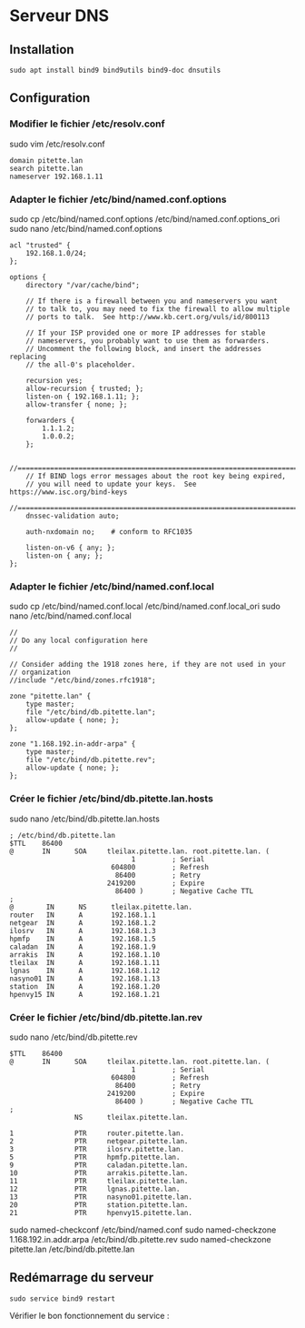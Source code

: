 # Serveur DNS

## Installation

```
sudo apt install bind9 bind9utils bind9-doc dnsutils
```

## Configuration

### Modifier le fichier /etc/resolv.conf

sudo vim /etc/resolv.conf
```
domain pitette.lan
search pitette.lan
nameserver 192.168.1.11
```

### Adapter le fichier /etc/bind/named.conf.options

sudo cp /etc/bind/named.conf.options /etc/bind/named.conf.options_ori
sudo nano /etc/bind/named.conf.options
```
acl "trusted" {
    192.168.1.0/24;
};

options {
    directory "/var/cache/bind";

    // If there is a firewall between you and nameservers you want
    // to talk to, you may need to fix the firewall to allow multiple
    // ports to talk.  See http://www.kb.cert.org/vuls/id/800113

    // If your ISP provided one or more IP addresses for stable
    // nameservers, you probably want to use them as forwarders.
    // Uncomment the following block, and insert the addresses replacing
    // the all-0's placeholder.

    recursion yes;
    allow-recursion { trusted; };
    listen-on { 192.168.1.11; };
    allow-transfer { none; };

    forwarders {
        1.1.1.2;
        1.0.0.2;
    };

    //========================================================================
    // If BIND logs error messages about the root key being expired,
    // you will need to update your keys.  See https://www.isc.org/bind-keys
    //========================================================================
    dnssec-validation auto;

    auth-nxdomain no;    # conform to RFC1035

    listen-on-v6 { any; };
    listen-on { any; };
};
```

### Adapter le fichier /etc/bind/named.conf.local

sudo cp /etc/bind/named.conf.local /etc/bind/named.conf.local_ori
sudo nano /etc/bind/named.conf.local
```
//
// Do any local configuration here
//

// Consider adding the 1918 zones here, if they are not used in your
// organization
//include "/etc/bind/zones.rfc1918";

zone "pitette.lan" {
    type master;
    file "/etc/bind/db.pitette.lan";
    allow-update { none; };
};

zone "1.168.192.in-addr-arpa" {
    type master;
    file "/etc/bind/db.pitette.rev";
    allow-update { none; };
};
```

### Créer le fichier /etc/bind/db.pitette.lan.hosts

sudo nano /etc/bind/db.pitette.lan.hosts
```
; /etc/bind/db.pitette.lan
$TTL    86400
@       IN      SOA     tleilax.pitette.lan. root.pitette.lan. (
                              1         ; Serial
                         604800         ; Refresh
                          86400         ; Retry
                        2419200         ; Expire
                          86400 )       ; Negative Cache TTL
;
@        IN      NS      tleilax.pitette.lan.
router   IN      A       192.168.1.1
netgear  IN      A       192.168.1.2
ilosrv   IN      A       192.168.1.3
hpmfp    IN      A       192.168.1.5
caladan  IN      A       192.168.1.9
arrakis  IN      A       192.168.1.10
tleilax  IN      A       192.168.1.11
lgnas    IN      A       192.168.1.12
nasyno01 IN      A       192.168.1.13
station  IN      A       192.168.1.20
hpenvy15 IN      A       192.168.1.21
```

### Créer le fichier /etc/bind/db.pitette.lan.rev

sudo nano /etc/bind/db.pitette.rev
```
$TTL    86400
@       IN      SOA     tleilax.pitette.lan. root.pitette.lan. (
                              1         ; Serial
                         604800         ; Refresh
                          86400         ; Retry
                        2419200         ; Expire
                          86400 )       ; Negative Cache TTL
;
                NS      tleilax.pitette.lan.

1               PTR     router.pitette.lan.
2               PTR     netgear.pitette.lan.
3               PTR     ilosrv.pitette.lan.
5               PTR     hpmfp.pitette.lan.
9               PTR     caladan.pitette.lan.
10              PTR     arrakis.pitette.lan.
11              PTR     tleilax.pitette.lan.
12              PTR     lgnas.pitette.lan.
13              PTR     nasyno01.pitette.lan.
20              PTR     station.pitette.lan.
21              PTR     hpenvy15.pitette.lan.
```

sudo named-checkconf /etc/bind/named.conf
sudo named-checkzone 1.168.192.in.addr.arpa /etc/bind/db.pitette.rev
sudo named-checkzone pitette.lan /etc/bind/db.pitette.lan

## Redémarrage du serveur

```
sudo service bind9 restart
```

Vérifier le bon fonctionnement du service :
```

```
